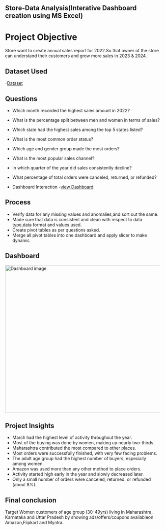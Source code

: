 ## Store-Data Analysis(Interative Dashboard creation using MS Excel)
# Project Objective
Store want to create annual sales report for 2022.So that owner of the store can understand their customers and grow more sales in 2023 & 2024.

## Dataset Used
-<a href="https://github.com/pranalimahale1509/Data-Analysis-Dashboard/blob/main/store%20dataset.xlsx">Dataset</a>

## Questions
- Which month recorded the highest sales amount in 2022?
- What is the percentage split between men and women in terms of sales?
- Which state had the highest sales among the top 5 states listed?
- What is the most common order status?
- Which age and gender group made the most orders?
- What is the most popular sales channel?
- In which quarter of the year did sales consistently decline?
- What percentage of total orders were canceled, returned, or refunded?

- Dashboard Interaction -<a href="https://github.com/pranalimahale1509/Data-Analysis-Dashboard/blob/main/Dashboard%20image.png">view Dashboard</a>

## Process
- Verify data for any missing values and anomalies,and sort out the same.
- Made sure that data is consistent and clean with respect to data type,data format and values used.
- Create pivot tables as per questions asked.
- Merge all pivot tables into one dashboard and apply slicer to make dynamic

## Dashboard

<img width="1324" height="480" alt="Dashboard image" src="https://github.com/user-attachments/assets/91e90a4c-8a32-4b89-afb3-fc46233951f4" />

## Project Insights
- March had the highest level of activity throughout the year.
- Most of the buying was done by women, making up nearly two-thirds.
- Maharashtra contributed the most compared to other places.
- Most orders were successfully finished, with very few facing problems.
- The adult age group had the highest number of buyers, especially among women.
- Amazon was used more than any other method to place orders.
- Activity started high early in the year and slowly decreased later.
- Only a small number of orders were canceled, returned, or refunded (about 8%).

## Final conclusion
Target Women customers of age group (30-49yrs) living in Maharashtra, Karnataka and Uttar Pradesh by showing ads/offers/coupons availableon Amazon,Flipkart and Myntra. 






 

